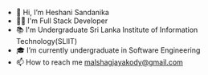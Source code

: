 - 👋 Hi, I’m Heshani Sandanika
- 👩‍🎓 I'm Full Stack Developer
- 📚 I'm Undergraduate Sri Lanka Institute of Information Technology(SLIIT)
- 🎓 I’m currently undergraduate in Software Engineering
- 📫 How to reach me malshagjayakody@gmail.com

<!---
heshani9918/heshani9918 is a ✨ special ✨ repository because its `README.md` (this file) appears on your GitHub profile.
You can click the Preview link to take a look at your changes.
--->
